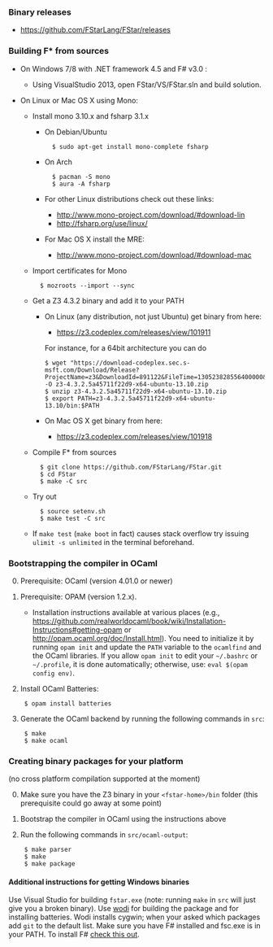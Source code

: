 ### Binary releases
- https://github.com/FStarLang/FStar/releases

### Building F* from sources

- On Windows 7/8 with .NET framework 4.5 and F# v3.0 :
  - Using VisualStudio 2013, open FStar/VS/FStar.sln and build solution.

- On Linux or Mac OS X using Mono:
  - Install mono 3.10.x and fsharp 3.1.x
    - On Debian/Ubuntu

            $ sudo apt-get install mono-complete fsharp

    - On Arch

            $ pacman -S mono
            $ aura -A fsharp

    - For other Linux distributions check out these links:
      - http://www.mono-project.com/download/#download-lin
      - http://fsharp.org/use/linux/
    - For Mac OS X install the MRE:
      - http://www.mono-project.com/download/#download-mac


  - Import certificates for Mono

          $ mozroots --import --sync

  - Get a Z3 4.3.2 binary and add it to your PATH

    - On Linux (any distribution, not just Ubuntu) get binary from here:
      - https://z3.codeplex.com/releases/view/101911

      For instance, for a 64bit architecture you can do

          $ wget "https://download-codeplex.sec.s-msft.com/Download/Release?ProjectName=z3&DownloadId=891122&FileTime=130523828556400000&Build=20941" -O z3-4.3.2.5a45711f22d9-x64-ubuntu-13.10.zip
          $ unzip z3-4.3.2.5a45711f22d9-x64-ubuntu-13.10.zip
          $ export PATH=z3-4.3.2.5a45711f22d9-x64-ubuntu-13.10/bin:$PATH

    - On Mac OS X get binary from here:
      - https://z3.codeplex.com/releases/view/101918

  - Compile F* from sources

          $ git clone https://github.com/FStarLang/FStar.git
          $ cd FStar
          $ make -C src

  - Try out

          $ source setenv.sh
          $ make test -C src

  - If `make test` (`make boot` in fact) causes stack overflow try
    issuing `ulimit -s unlimited` in the terminal beforehand.

### Bootstrapping the compiler in OCaml

0. Prerequisite: OCaml (version 4.01.0 or newer)

1. Prerequisite: OPAM (version 1.2.x).
   - Installation instructions available at various places
     (e.g., https://github.com/realworldocaml/book/wiki/Installation-Instructions#getting-opam
     or http://opam.ocaml.org/doc/Install.html).
     You need to initialize it by running `opam init` and update the `PATH`
     variable to the `ocamlfind` and the OCaml libraries. If you allow
     `opam init` to edit your `~/.bashrc` or `~/.profile`, it is done
     automatically; otherwise, use: `eval $(opam config env)`.

2. Install OCaml Batteries:

        $ opam install batteries

3. Generate the OCaml backend by running the following commands in `src`:

        $ make
        $ make ocaml

### Creating binary packages for your platform

(no cross platform compilation supported at the moment)

0. Make sure you have the Z3 binary in your `<fstar-home>/bin` folder (this prerequisite could go away at some point)

1. Bootstrap the compiler in OCaml using the instructions above

2. Run the following commands in `src/ocaml-output`:

        $ make parser
        $ make
        $ make package

#### Additional instructions for getting Windows binaries

Use Visual Studio for building `fstar.exe` (note: running `make` in `src` will just give you a broken binary). Use [wodi](http://wodi.forge.ocamlcore.org/) for building the package and for installing batteries. Wodi installs cygwin; when your asked which packages add `git` to the default list. Make sure you have F# installed and fsc.exe is in your PATH. To install F# [check this out](http://fsharp.org/use/windows/).
